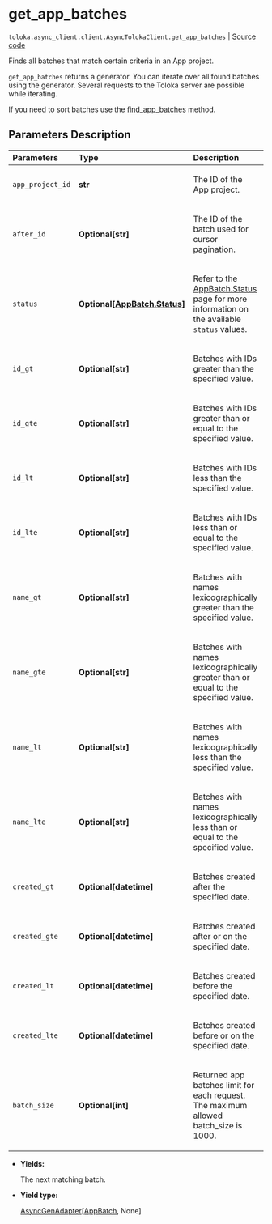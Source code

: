 # get_app_batches
`toloka.async_client.client.AsyncTolokaClient.get_app_batches` | [Source code](https://github.com/Toloka/toloka-kit/blob/v1.1.4/src/client/__init__.py#L0)

Finds all batches that match certain criteria in an App project.


`get_app_batches` returns a generator. You can iterate over all found batches using the generator. Several requests to the Toloka server are possible while iterating.

If you need to sort batches use the [find_app_batches](toloka.client.TolokaClient.find_app_batches.md) method.

## Parameters Description

| Parameters | Type | Description |
| :----------| :----| :-----------|
`app_project_id`|**str**|<p>The ID of the App project.</p>
`after_id`|**Optional\[str\]**|<p>The ID of the batch used for cursor pagination.</p>
`status`|**Optional\[[AppBatch.Status](toloka.client.app.AppBatch.Status.md)\]**|<p>Refer to the [AppBatch.Status](toloka.client.app.AppBatch.Status.md) page for more information on the available `status` values.</p>
`id_gt`|**Optional\[str\]**|<p>Batches with IDs greater than the specified value.</p>
`id_gte`|**Optional\[str\]**|<p>Batches with IDs greater than or equal to the specified value.</p>
`id_lt`|**Optional\[str\]**|<p>Batches with IDs less than the specified value.</p>
`id_lte`|**Optional\[str\]**|<p>Batches with IDs less than or equal to the specified value.</p>
`name_gt`|**Optional\[str\]**|<p>Batches with names lexicographically greater than the specified value.</p>
`name_gte`|**Optional\[str\]**|<p>Batches with names lexicographically greater than or equal to the specified value.</p>
`name_lt`|**Optional\[str\]**|<p>Batches with names lexicographically less than the specified value.</p>
`name_lte`|**Optional\[str\]**|<p>Batches with names lexicographically less than or equal to the specified value.</p>
`created_gt`|**Optional\[datetime\]**|<p>Batches created after the specified date.</p>
`created_gte`|**Optional\[datetime\]**|<p>Batches created after or on the specified date.</p>
`created_lt`|**Optional\[datetime\]**|<p>Batches created before the specified date.</p>
`created_lte`|**Optional\[datetime\]**|<p>Batches created before or on the specified date.</p>
`batch_size`|**Optional\[int\]**|<p>Returned app batches limit for each request. The maximum allowed batch_size is 1000.</p>

* **Yields:**

  The next matching batch.

* **Yield type:**

  [AsyncGenAdapter](toloka.util.async_utils.AsyncGenAdapter.md)\[[AppBatch](toloka.client.app.AppBatch.md), None\]

